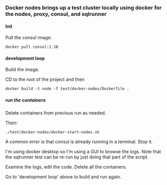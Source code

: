 
### Docker nodes brings up a test cluster locally using docker for the nodes, proxy, consul, and sqlrunner

#### Init

Pull the consul image:

```
docker pull consul:1.10
```

#### development loop

Build the image.

CD to the root of the project and then

```
docker build -t node -f test/docker-nodes/Dockerfile .
```

##### run the containers

Delete containers from previous run as needed. 

Then:
```
./test/docker-nodes/docker-start-nodes.sh
```

A common error is that consul is already running in a terminal. Stop it.

I'm using docker desktop so I'm using a GUI to browse the logs.
Note that the sqlrunner test can be re-run by just doing that part of the script.

Examine the logs, edit the code.
Delete all the containers.

Go to 'development loop' above to build and run again.

